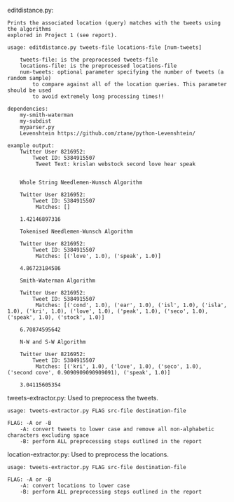 
editdistance.py:
    
    Prints the associated location (query) matches with the tweets using the algorithms
    explored in Project 1 (see report).

    usage: editdistance.py tweets-file locations-file [num-tweets]

        tweets-file: is the preprocessed tweets-file
        locations-file: is the preprocessed locations-file
        num-tweets: optional parameter specifying the number of tweets (a random sample) 
            to compare against all of the location queries. This parameter should be used
            to avoid extremely long processing times!!

    dependencies:
        my-smith-waterman
        my-subdist
        myparser.py
        Levenshtein https://github.com/ztane/python-Levenshtein/

    example output:
        Twitter User 8216952:
            Tweet ID: 5384915507
             Tweet Text: krislan webstock second love hear speak


        Whole String Needlemen-Wunsch Algorithm

        Twitter User 8216952:
            Tweet ID: 5384915507
             Matches: []

        1.42146897316

        Tokenised Needlemen-Wunsch Algorithm

        Twitter User 8216952:
            Tweet ID: 5384915507
             Matches: [('love', 1.0), ('speak', 1.0)]

        4.86723184586

        Smith-Waterman Algorithm

        Twitter User 8216952:
            Tweet ID: 5384915507
             Matches: [('cond', 1.0), ('ear', 1.0), ('isl', 1.0), ('isla', 1.0), ('kri', 1.0), ('love', 1.0), ('peak', 1.0), ('seco', 1.0), ('speak', 1.0), ('stock', 1.0)]

        6.70874595642

        N-W and S-W Algorithm

        Twitter User 8216952:
            Tweet ID: 5384915507
             Matches: [('kri', 1.0), ('love', 1.0), ('seco', 1.0), ('second cove', 0.9090909090909091), ('speak', 1.0)]

        3.04115605354

tweets-extractor.py:
    Used to preprocess the tweets.

    usage: tweets-extractor.py FLAG src-file destination-file 

    FLAG: -A or -B
        -A: convert tweets to lower case and remove all non-alphabetic characters excluding space
        -B: perform ALL preprocessing steps outlined in the report

location-extractor.py:
    Used to preprocess the locations.

    usage: tweets-extractor.py FLAG src-file destination-file  

    FLAG: -A or -B
        -A: convert locations to lower case
        -B: perform ALL preprocessing steps outlined in the report
     